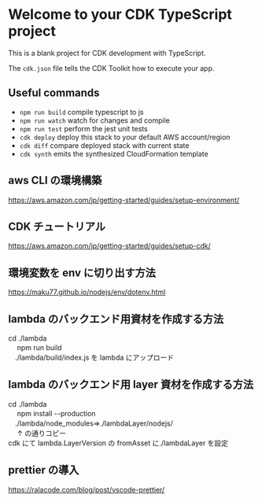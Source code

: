 # Welcome to your CDK TypeScript project

This is a blank project for CDK development with TypeScript.

The `cdk.json` file tells the CDK Toolkit how to execute your app.

## Useful commands

- `npm run build` compile typescript to js
- `npm run watch` watch for changes and compile
- `npm run test` perform the jest unit tests
- `cdk deploy` deploy this stack to your default AWS account/region
- `cdk diff` compare deployed stack with current state
- `cdk synth` emits the synthesized CloudFormation template

## aws CLI の環境構築

https://aws.amazon.com/jp/getting-started/guides/setup-environment/

## CDK チュートリアル

https://aws.amazon.com/jp/getting-started/guides/setup-cdk/

## 環境変数を env に切り出す方法

https://maku77.github.io/nodejs/env/dotenv.html

## lambda のバックエンド用資材を作成する方法

cd ./lambda  
　 npm run build  
　./lambda/build/index.js を lambda にアップロード

## lambda のバックエンド用 layer 資材を作成する方法

cd ./lambda  
　 npm install --production  
　./lambda/node_modules⇒./lambdaLayer/nodejs/  
　 ↑ の通りコピー  
 cdk にて lambda.LayerVersion の fromAsset に./lambdaLayer を設定

## prettier の導入

https://ralacode.com/blog/post/vscode-prettier/
